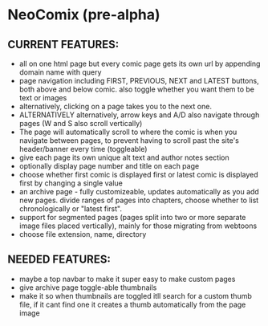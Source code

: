 # NeoComix (pre-alpha)

## CURRENT FEATURES:
* all on one html page but every comic page gets its own url by appending domain name with query
* page navigation including FIRST, PREVIOUS, NEXT and LATEST buttons, both above and below comic. also toggle whether you want them to be text or images
* alternatively, clicking on a page takes you to the next one.
* ALTERNATIVELY alternatively, arrow keys and A/D also navigate through pages (W and S also scroll vertically)
* The page will automatically scroll to where the comic is when you navigate between pages, to prevent having to scroll past the site's header/banner every time (toggleable)
* give each page its own unique alt text and author notes section
* optionally display page number and title on each page
* choose whether first comic is displayed first or latest comic is displayed first by changing a single value
* an archive page - fully customizeable, updates automatically as you add new pages. divide ranges of pages into chapters, choose whether to list chronologically or "latest first".
* support for segmented pages (pages split into two or more separate image files placed vertically), mainly for those migrating from webtoons
* choose file extension, name, directory
## NEEDED FEATURES:
* maybe a top navbar to make it super easy to make custom pages
* give archive page toggle-able thumbnails
* make it so when thumbnails are toggled itll search for a custom thumb file, if it cant find one it creates a thumb automatically from the page image
